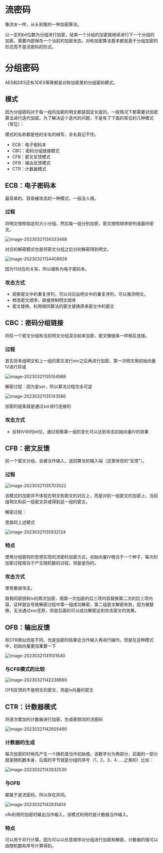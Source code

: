 # 流密码

像流水一样，从头到尾的一种加密算法。

以一定的bit位数为分组进行加密，结束一个分组的加密就继续进行下一个分组的加密，需要内部保存一个当前的加密状态。对称加密算法基本都是基于分组加密的形式而不是流密码的形式。

# 分组密码

AES和DES还有3DES等等都是对称加密里的分组密码模式。

## 模式

因为分组密码对于每一组的加密的明文都是固定长度的，一般情况下都需要对加密算法进行迭代加密。为了解决这个迭代的问题，于是有了下面的常见的几种模式（常见）：

模式的名称都是他的全名的缩写，全名我记不住。

- ECB：电子密码本
- CBC：密码分组链接模式
- CFB：密文反馈模式
- OFB：输出反馈模式
- CTR：计数器模式

## ECB：电子密码本

最简单的、容易被攻击的一种模式，一般没人用。

### 过程

将明文按照指定的大小分组，然后每一组分别加密，密文按照顺序排列成最终密文。

![image-20230321134333468](分组密码学习/image-20230321134333468.png)

对应的解密模式也是将密文分组之后分别解密得到明文。

![image-20230321134408928](分组密码学习/image-20230321134408928.png)

因为11对应的关系，所以被称为电子密码本。

### 攻击方式

- 观察密文中的重复序列，可以对应出明文中的重复序列，可以推测明文。
- 修改密文顺序，直接控制明文顺序
- 密文替换，利用相同算法的密文替换原来密文中的密文

## CBC：密码分组链接

将前一个密文分组和当前明文分组混合起来加密，密文像链条一样相互连接。

### 过程

首先将本组明文和上一组的密文进行xor之后再进行加密，第一次明文用初始向量IV进行异或

![image-20230321135104988](分组密码学习/image-20230321135104988.png)

解密过程：因为是xor，所以算法过程完全可逆

![image-20230321135143586](分组密码学习/image-20230321135143586.png)

加密的链条就是通过xor进行连接的

### 攻击方式

- 反转IV中的bit位，通过观察第一组的变化可以达到攻击初始向量IV的效果

## CFB：密文反馈

前一个密文分组，会被当作输入，送回算法的输入端（这里体现的“反馈”）。

### 过程

![image-20230321135703522](分组密码学习/image-20230321135703522.png)

该模式的加密并不体现在明文和密文的对应上，而是对前一组密文的加密上，当前组明文和前一组密文异或得到这一组的密文。

解密过程：

思路同上述模式

![image-20230321135932124](分组密码学习/image-20230321135932124.png)

### 特点

使用分组密码的思想实现的流密码加密方式。初始向量IV相当于一个种子，每次的加密过程相当于产生随机数的过程，但是是伪的。

### 攻击方式

使用重放攻击。

取相同密钥和iv的两次加密，用第一次加密的后三项内容替换第二次的后三项内容，这样就会导致解密过程中第一组成功解密，第二组密文解密失败，因为被替换，无法通过xor还原，但是后面的可以成功解密达到攻击密文的效果。

## OFB：输出反馈

和CFB类似但是不同，也是加密的结果会当作输入再进行操作。但是在这种模式中，初始向量更加重要一下

![image-20230321141501640](分组密码学习/image-20230321141501640.png)

### 与CFB模式的比较

![image-20230321142238889](分组密码学习/image-20230321142238889.png)

OFB反馈的不是明文的密文，而是iv向量的密文

## CTR：计数器模式

将逐次累加的计数器进行加密，生成密钥流的流密码

![image-20230321142605490](分组密码学习/image-20230321142605490.png)

### 计数器的生成

每次加密的时候先产生一个随机值当作初始值。该数字分为两部分，前面的一部分就是随机数本身，后面的字节就是分组的序号（1，2，3，4……之类的）比如：

![image-20230321142832530](分组密码学习/image-20230321142832530.png)

### 与OFB

都属于是流密码，所以存在异同。

![image-20230321142935814](分组密码学习/image-20230321142935814.png)

ofb利用的加密的输出当作输入，该模式利用的是计数器当作输入。

### 特点

可以用于并行计算。因为可以以任意顺序对分组进行加密和解密，计数器的值可以由随机数和序号计算得到。